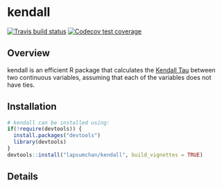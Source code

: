 # kendall

<!-- badges: start -->
[![Travis build status](https://travis-ci.com/lapsumchan/kendall.svg?branch=master)](https://travis-ci.com/lapsumchan/kendall)
[![Codecov test coverage](https://codecov.io/gh/lapsumchan/kendall/branch/master/graph/badge.svg)](https://codecov.io/gh/lapsumchan/kendall?branch=master)
<!-- badges: end -->

## Overview

kendall is an efficient R package that calculates the [Kendall Tau](https://en.wikipedia.org/wiki/Kendall_rank_correlation_coefficient) between two continuous variables, assuming that each of the variables does not have ties.

## Installation
``` r
# kendall can be installed using:
if(!require(devtools)) {
  install.packages("devtools")
  library(devtools)
}
devtools::install("lapsumchan/kendall", build_vignettes = TRUE)
```

## Details
